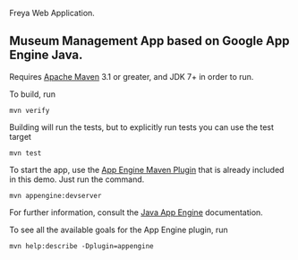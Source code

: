 Freya Web Application.

## Museum Management App based on Google App Engine Java.

Requires [Apache Maven](http://maven.apache.org) 3.1 or greater, and JDK 7+ in order to run.

To build, run

    mvn verify

Building will run the tests, but to explicitly run tests you can use the test target

    mvn test

To start the app, use the [App Engine Maven Plugin](http://code.google.com/p/appengine-maven-plugin/) that is already included in this demo.  Just run the command.

    mvn appengine:devserver

For further information, consult the [Java App Engine](https://developers.google.com/appengine/docs/java/overview) documentation.

To see all the available goals for the App Engine plugin, run

    mvn help:describe -Dplugin=appengine
